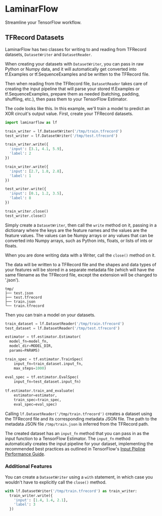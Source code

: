 # LaminarFlow

Streamline your TensorFlow workflow.

## TFRecord Datasets

LaminarFlow has two classes for writing to and reading from TFRecord datasets, `DatasetWriter` and `DatasetReader`.

When creating your datasets with `DatasetWriter`, you can pass in raw Python or Numpy data, and it will automatically get converted into tf.Examples or tf.SequenceExamples and be written to the TFRecord file.

Then when reading from the TFRecord file, `DatasetReader` takes care of creating the input pipeline that will parse your stored tf.Examples or tf.SequenceExamples, prepare them as needed (batching, padding, shuffling, etc.), then pass them to your TensorFlow Estimator. 

The code looks like this. In this example, we'll train a model to predict an XOR circuit's output value. First, create your TFRecord datasets.

```python
import laminarflow as lf

train_writer = lf.DatasetWriter('/tmp/train.tfrecord')
test_writer = lf.DatasetWriter('/tmp/test.tfrecord')

train_writer.write({
  'input': [3.1, 4.1, 5.9],
  'label': 2
})

train_writer.write({
  'input': [2.7, 1.8, 2.8],
  'label': 1
})

test_writer.write({
  'input': [0.1, 1.2, 3.5],
  'label': 8
})

train_writer.close()
test_writer.close()
```
Simply create a `DatasetWriter`, then call the `write` method on it, passing in a dictionary where the keys are the feature names and the values are the feature values. The values can be Numpy arrays or any values that can be converted into Numpy arrays, such as Python ints, floats, or lists of ints or floats.
 
When you are done writing data with a Writer, call the `close()` method on it.

The data will be written to a TFRecord file and the shapes and data types of your features will be stored in a separate metadata file (which will have the same filename as the TFRecord file, except the extension will be changed to '.json').

```
tmp/
├── test.json
├── test.tfrecord
├── train.json
└── train.tfrecord
```

Then you can train a model on your datasets.

```python
train_dataset = lf.DatasetReader('/tmp/train.tfrecord')
test_dataset = lf.DatasetReader('/tmp/test.tfrecord')

estimator = tf.estimator.Estimator(
  model_fn=model_fn,
  model_dir=MODEL_DIR,
  params=PARAMS)

train_spec = tf.estimator.TrainSpec(
    input_fn=train_dataset.input_fn,
    max_steps=1000)
    
eval_spec = tf.estimator.EvalSpec(
    input_fn=test_dataset.input_fn)
    
tf.estimator.train_and_evaluate(
    estimator=estimator,
    train_spec=train_spec,
    eval_spec=eval_spec)
```

Calling `lf.DatasetReader('/tmp/train.tfrecord')` creates a dataset using the TFRecord file and its corresponding metadata JSON file. The path to the metadata JSON file `/tmp/train.json` is inferred from the TFRecord path.

The created dataset has an `input_fn` method that you can pass in as the input function to a TensorFlow Estimator. The `input_fn` method automatically creates the input pipeline for your dataset, implementing the recommended best practices as outlined in TensorFlow's [Input Pipline Performance Guide](https://www.tensorflow.org/performance/datasets_performance).

### Additional Features

You can create a `DatasetWriter` using a `with` statement, in which case you wouldn't have to explicitly call the `close()` method.

```python
with lf.DatasetWriter('/tmp/train.tfrecord') as train_writer:
  train_writer.write({
    'input': [1.4, 1.4, 2.1],
    'label': 3
  })
```